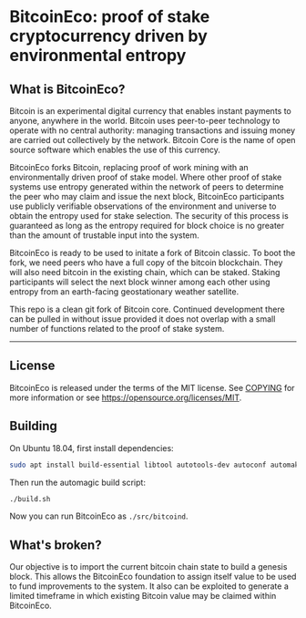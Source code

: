 # BitcoinEco: proof of stake cryptocurrency driven by environmental entropy

## What is BitcoinEco?

Bitcoin is an experimental digital currency that enables instant payments to
anyone, anywhere in the world. Bitcoin uses peer-to-peer technology to operate
with no central authority: managing transactions and issuing money are carried
out collectively by the network. Bitcoin Core is the name of open source
software which enables the use of this currency.

BitcoinEco forks Bitcoin, replacing proof of work mining with an environmentally driven proof of stake model.
Where other proof of stake systems use entropy generated within the network of peers to determine the peer who may claim and issue the next block, BitcoinEco participants use publicly verifiable observations of the environment and universe to obtain the entropy used for stake selection.
The security of this process is guaranteed as long as the entropy required for block choice is no greater than the amount of trustable input into the system.

BitcoinEco is ready to be used to initate a fork of Bitcoin classic.
To boot the fork, we need peers who have a full copy of the bitcoin blockchain. 
They will also need bitcoin in the existing chain, which can be staked. 
Staking participants will select the next block winner among each other using entropy from an earth-facing geostationary weather satellite.

This repo is a clean git fork of Bitcoin core.
Continued development there can be pulled in without issue provided it does not overlap with a small number of functions related to the proof of stake system.

------------

## License

BitcoinEco is released under the terms of the MIT license. See [COPYING](COPYING) for more
information or see https://opensource.org/licenses/MIT.

## Building

On Ubuntu 18.04, first install dependencies:

```bash
sudo apt install build-essential libtool autotools-dev autoconf automake pkg-config libssl-dev libboost-all-dev libqt5gui5 libqt5core5a libqt5dbus5 qttools5-dev qttools5-dev-tools libprotobuf-dev protobuf-compiler libqrencode-dev autoconf openssl libssl-dev libevent-dev libminiupnpc-dev g++ gcc libcurl4-openssl-dev
```

Then run the automagic build script:

```bash
./build.sh
```

Now you can run BitcoinEco as `./src/bitcoind`.

## What's broken?

Our objective is to import the current bitcoin chain state to build a genesis block.
This allows the BitcoinEco foundation to assign itself value to be used to fund improvements to the system.
It also can be exploited to generate a limited timeframe in which existing Bitcoin value may be claimed within BitcoinEco.

